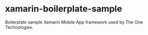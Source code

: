 # xamarin-boilerplate-sample
Boilerplate sample Xamarin Mobile App framework used by The One Technologies.
